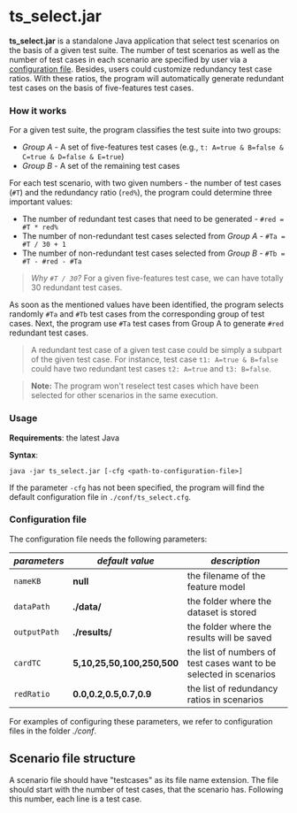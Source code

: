 # ts_select.jar

**ts_select.jar** is a standalone Java application that select test scenarios on the basis of a given test suite.
The number of test scenarios as well as the number of test cases in each scenario are specified by user via a [configuration file](#configuration-file).
Besides, users could customize redundancy test case ratios. With these ratios, the program will automatically generate
redundant test cases on the basis of five-features test cases.

### How it works

For a given test suite, the program classifies the test suite into two groups:
- *Group A* - A set of five-features test cases (e.g., ```t: A=true & B=false & C=true & D=false & E=true```)
- *Group B* - A set of the remaining test cases

For each test scenario, with two given numbers - the number of test cases (```#T```) and the redundancy ratio (```red%```), the program could determine
three important values:
- The number of redundant test cases that need to be generated - ```#red = #T * red%```
- The number of non-redundant test cases selected from *Group A* - ```#Ta = #T / 30 + 1```  
- The number of non-redundant test cases selected from *Group B* - ```#Tb = #T - #red - #Ta```

> *Why ```#T / 30```?* For a given five-features test case, we can have totally 30 redundant test cases. 

As soon as the mentioned values have been identified, the program selects randomly ```#Ta``` and ```#Tb``` 
test cases from the corresponding group of test cases.
Next, the program use ```#Ta``` test cases from Group A to generate ```#red``` redundant test cases.

> A redundant test case of a given test case could be simply a subpart of the given test case. For instance,
test case ```t1: A=true & B=false``` could have two redundant test cases ```t2: A=true``` and ```t3: B=false```.

> **Note:** The program won't reselect test cases which have been selected for other scenarios in the same execution.

### Usage

**Requirements**: the latest Java

**Syntax**:
```
java -jar ts_select.jar [-cfg <path-to-configuration-file>]
```

If the parameter `-cfg` has not been specified, the program will find the default configuration file in `./conf/ts_select.cfg`.

### Configuration file

The configuration file needs the following parameters:

| *parameters*     | *default value*            | *description*                                                      |
|------------------|----------------------------|--------------------------------------------------------------------|
| ```nameKB```     | **null**                   | the filename of the feature model                                  |
| ```dataPath```   | **./data/**                | the folder where the dataset is stored                             |
| ```outputPath``` | **./results/**             | the folder where the results will be saved                         |
| ```cardTC```     | **5,10,25,50,100,250,500** | the list of numbers of test cases want to be selected in scenarios |
| ```redRatio```   | **0.0,0.2,0.5,0.7,0.9**    | the list of redundancy ratios in scenarios                         |

For examples of configuring these parameters, we refer to configuration files in the folder *./conf*.

## Scenario file structure

A scenario file should have "testcases" as its file name extension. The file should start with the number of test cases,
that the scenario has. Following this number, each line is a test case.
